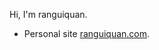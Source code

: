 Hi, I'm ranguiquan.
- Personal site [ranguiquan.com](https://ranguiquan.com).

<!---
ranguiquan/ranguiquan is a ✨ special ✨ repository because its `README.md` (this file) appears on your GitHub profile.
You can click the Preview link to take a look at your changes.
--->
